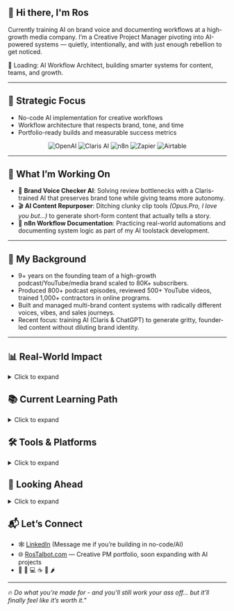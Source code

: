 ## 👋 Hi there, I'm Ros

Currently training AI on brand voice and documenting workflows at a high-growth media company. I’m a Creative Project Manager pivoting into AI-powered systems — quietly, intentionally, and with just enough rebellion to get noticed. 

🌱 Loading: AI Workflow Architect, building smarter systems for content, teams, and growth.

---

## 🚀 Strategic Focus
- No-code AI implementation for creative workflows  
- Workflow architecture that respects brand, tone, and time  
- Portfolio-ready builds and measurable success metrics
<p align="center">
  <img alt="OpenAI" src="https://custom-icon-badges.demolab.com/badge/OpenAI-GPT--4o-000000?logo=openai&logoColor=white&style=for-the-badge">
  <img alt="Claris AI" src="https://custom-icon-badges.demolab.com/badge/Claris-AI-6E44FF?logo=apple&logoColor=white&style=for-the-badge">
  <img alt="n8n" src="https://custom-icon-badges.demolab.com/badge/n8n-Automation-EA580C?logo=n8n&logoColor=white&style=for-the-badge">
  <img alt="Zapier" src="https://custom-icon-badges.demolab.com/badge/Zapier-Workflows-FF4A00?logo=zapier&logoColor=white&style=for-the-badge">
  <img alt="Airtable" src="https://custom-icon-badges.demolab.com/badge/Airtable-Database-18BFFF?logo=airtable&logoColor=white&style=for-the-badge">
</p>

---

## 🔧 What I’m Working On

- 🧠 **Brand Voice Checker AI**: Solving review bottlenecks with a Claris-trained AI that preserves brand tone while giving teams more autonomy.
- 🎬 **AI Content Repurposer**: Ditching clunky clip tools _(Opus.Pro, I love you but…)_ to generate short-form content that actually tells a story.
- 🤖 **n8n Workflow Documentation**: Practicing real-world automations and documenting system logic as part of my AI toolstack development.

---

## 🎯 My Background

- 9+ years on the founding team of a high-growth podcast/YouTube/media brand scaled to 80K+ subscribers.
- Produced 800+ podcast episodes, reviewed 500+ YouTube videos, trained 1,000+ contractors in online programs.
- Built and managed multi-brand content systems with radically different voices, vibes, and sales journeys.
- Recent focus: training AI (Claris & ChatGPT) to generate gritty, founder-led content without diluting brand identity.

---
## 📊 Real-World Impact
<details>
<summary>Click to expand</summary>

### 🤖 AI Brand Voice Implementation 
Built and trained an iterative ChatGPT system to replicate a founder’s gritty, emotional tone, outperforming prior tools (including Claris) and cutting review time in half across long-form content.

### 🧠 Lead Scoring Automation  
Used AI-assisted analysis to audit 426 leads, uncovering a critical 89% database cleanup need. Delivered insights in 24 hours and executed a 13-day remediation plan to restore CRM health and email deliverability.

### 📈 Content Systems at Scale  
Produced over 800 podcast episodes and 500+ YouTube videos across multi-brand ecosystems. Scaled one channel from 346 to 83K+ subscribers while preserving distinct voice and platform strategy.

---
</details>

## 📚 Current Learning Path
<details>
<summary>Click to expand</summary>
  
- [x] *AI for Everyone* (Andrew Ng/DeepLearning.AI)
- [x] *ChatGPT at Work* (OpenAI Academy)
- [x] *GPT‑4o for Business* (OpenAI Academy)
- [ ] *Prompt Engineering with IBM*
- [ ] *Google GenAI for PMs*
- [ ] *Building Systems with the ChatGPT API (DeepLearning.AI)*
- [ ] *Ai Agents (HuggingFace)*
- [ ] *Post-Training of LLMs (DeepLearning.AI)*
- [ ] *Microsoft AI Agents for Beginners*
- and custom AI workflow builds using n8n, Claris, and custom JSON pipelines

---
</details>

## 🛠️ Tools & Platforms
<details> 
<summary>Click to expand</summary>

- AI & Automation: ChatGPT, Claude, Claris, n8n, Whisper
- Ops & Content: Notion, Asana (Certified Workflow Specialist -> Yes, it’s a thing), Canva, Google Workspace, Trello, ClickUp

---
</details> 

## 🎯 Looking Ahead
<details><summary>Click to expand</summary>

**Exploring:**
- AI Workflow Architect
- AI Content Strategist
- No-Code AI Developer / PromptOps
- AI Technical Writer
- Creative Ops + Automation

**Ideal Work:**
- Low-meeting, high-autonomy teams
- Building or refining internal tools that make creative work better
- Remote preferred; async welcomed

---
</details>

## 📬 Let’s Connect
- 🕸 [LinkedIn](https://www.linkedin.com/in/ros-talbot/) (Message me if you’re building in no-code/AI)  
- 🌐 [RosTalbot.com](https://www.rostalbot.com) — Creative PM portfolio, soon expanding with AI projects
- 🌈 🦄 💻 ☕ 🧠 🌶️

---

🔥 *Do what you’re made for - and you’ll still work your ass off… but it’ll finally feel like it’s worth it.”*


<!--
**RosTalbot/RosTalbot** is a ✨ _special_ ✨ repository because its `README.md` (this file) appears on your GitHub profile.

Here are some ideas to get you started:

- 🔭 I’m currently working on ...
- 🌱 I’m currently learning ...
- 👯 I’m looking to collaborate on ...
- 🤔 I’m looking for help with ...
- 💬 Ask me about ...
- 📫 How to reach me: ...
- 😄 Pronouns: ...
- ⚡ Fun fact: ...
-->
